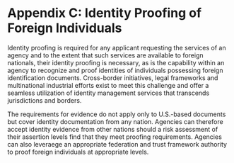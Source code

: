 # Appendix C: Identity Proofing of Foreign Individuals

Identity proofing is required for any applicant requesting the services of an agency and to the extent that such services are available to foreign nationals, their identity proofing is necessary, as is the capability within an agency to recognize and proof identities of individuals possessing foreign identification documents. Cross-border initiatives, legal frameworks and multinational industrial efforts exist to meet this challenge and offer a seamless utilization of identity management services that transcends jurisdictions and borders.

The requirements for evidence do not apply only to U.S.-based documents but cover identity documentation from any nation. Agencies can therefore accept identity evidence from other nations should a risk assessment of their assertion levels find that they meet proofing requirements. Agencies can also leveraege an appropriate federation and trust framework authority to proof foreign individuals at appropriate levels.
